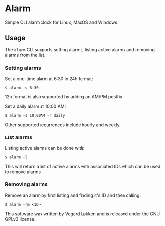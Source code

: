 # Alarm

Simple CLI alarm clock for Linux, MacOS and Windows.

## Usage

The `alarm` CLI supports setting alarms, listing active alarms and removing alarms from the list.

### Setting alarms

Set a one-time alarm at 6:30 in 24h format:

`$ alarm -s 6:30`

12h format is also supported by adding an AM/PM postfix.

Set a daily alarm at 10:00 AM:

`$ alarm -s 10:00AM -r daily`

Other supported recurrences include hourly and weekly.

### List alarms

Listing active alarms can be done with:

`$ alarm -l`

This will return a list of active alarms with associated IDs which can be used to remove alarms.

### Removing alarms

Remove an alarm by first listing and finding it's ID and then calling:

`$ alarm -rm <ID>`

This software was written by Vegard Løkken and is released under the GNU GPLv3 license.
